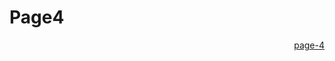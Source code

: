 <h1>Page4</h1>

<p>
<a style="float:right;" href="vocabulary.html" class="btn2">page-4</a>

 
</p>
<div style="clear:both;">  </div>
